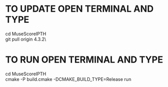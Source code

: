 
# TO UPDATE OPEN TERMINAL AND TYPE
cd MuseScoreIPTH\
git pull origin 4.3.2\

# TO RUN OPEN TERMINAL AND TYPE
cd MuseScoreIPTH\
cmake -P build.cmake -DCMAKE_BUILD_TYPE=Release run
